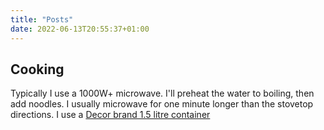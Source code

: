 ```yaml
---
title: "Posts"
date: 2022-06-13T20:55:37+01:00
---
```


## Cooking

Typically I use a 1000W+ microwave.
I'll preheat the water to boiling, then add noodles.
I usually microwave for one minute longer than the stovetop directions.
I use a [Decor brand 1.5 litre container](https://www.decor.com.au/product/microsafe-round-steaming-rack-1-5-l/)
